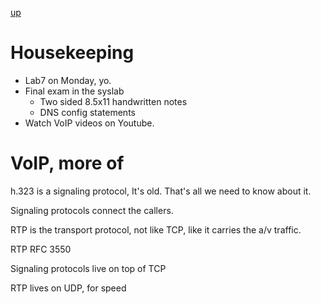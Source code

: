 [up](../index.md)

# Housekeeping

- Lab7 on Monday, yo.
- Final exam in the syslab
	- Two sided 8.5x11 handwritten notes
	- DNS config statements
- Watch VoIP videos on Youtube.

# VoIP, more of

h.323 is a signaling protocol, It's old. That's all we need to know about it.

Signaling protocols connect the callers.

RTP is the transport protocol, not like TCP, like it carries the a/v traffic.

RTP RFC 3550

Signaling protocols live on top of TCP

RTP lives on UDP, for speed
